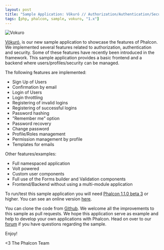 ```yaml
---
layout: post
title: "Sample Application: Vökuró // Authorization/Authentication/Security"
tags: [php, phalcon, sample, vokuro, "1.x"]
---
```

![Vokuro](/assets/files/2013-05-02-vokuro.png)

[Vökuró](https://vokuro.phalcon.io/), is our new sample application to showcase the features of Phalcon. ​We implemented several features related to authorization​, authentication ​ and security. Some of the​se features have recently been introduced in the framework. This sample application ​provides a basic frontend and a backend where users/profiles/security can be managed.

The following features are implemented:

<!--more-->
- Sign Up of Users
- Confirmation by email
- Login of Users
- Login throttling
- Registering of invalid logins
- Registering of successful logins
- Password hashing
- "Remember me" option
- Password recovery
- Change password
- Profile/Roles management
- Permission management by profile
- Templates for emails

Other features/examples:

- Full namespaced application
- Volt powered
- Custom user components
- Full use of the Forms builder and Validation components
- Frontend/Backend without using a multi-module application

​To run/test this sample application you will need [Phalcon 1.1.0 beta 3](https://phalcon.io/download) or ​higher. You can see an online version [here](https://vokuro.phalcon.io).

You can clone the code from [Github](http://github.com/phalcon/vokuro). We welcome all the improvements to this sample as pull requests. We hope this application serve as example and help to develop your own applications with Phalcon. Head on over to our [forum](https://forum.phalcon.io) if you have questions regarding the sample.

Enjoy!


<3 The Phalcon Team
